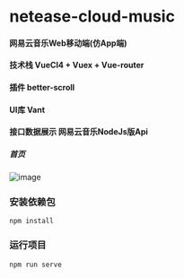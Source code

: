 # netease-cloud-music

#### 网易云音乐Web移动端(仿App端)
#### 技术栈 VueCl4 + Vuex + Vue-router
#### 插件 better-scroll
#### UI库 Vant
#### 接口数据展示 网易云音乐NodeJs版Api


##### 首页

![image](https://github.com/ZhangJianChengZzz/netease-cloud-music/blob/master/src/assets/screen/index.jpg)


### 安装依赖包
```
npm install
```

### 运行项目
```
npm run serve
```

